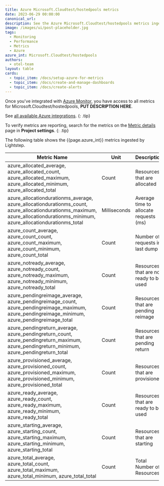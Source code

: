 ```yaml
---
title: Azure Microsoft.Cloudtest/hostedpools metrics
date: 2023-06-29 00:00:00
canonical_url:
description: See the Azure Microsoft.Cloudtest/hostedpools metrics ingested by Lightstep Observability
image: /images/ui/post-placeholder.jpg
tags:
  - Monitoring
  - Performance
  - Metrics
  - Azure
azure_int: Microsoft.Cloudtest/hostedpools
authors:
  - otel-team
layout: table
cards:
  - topic_item: /docs/setup-azure-for-metrics
  - topic_item: /docs/create-and-manage-dashboards
  - topic_item: /docs/create-alerts
---
```

Once you've integrated with [Azure Monitor](/docs/setup-azure-for-metrics), you have access to all metrics for Microsoft.Cloudtest/hostedpools, **PUT DESCRIPTION HERE**. 

See [all available Azure integrations](/docs/azure-metrics).
{: .tip}

To verify metrics are reporting, search for the metrics on the [Metric details](/docs/manage-metric-details) page in **Project settings**.
{: .tip}

The following table shows the {{page.azure_int}} metrics ingested by Lightstep.
<table class="table-aws">
<colgroup><col span="1" style="width: 35%;" /><col span="1" style="width: 15%;" /><col span="1" style="width: 35%;" /></colgroup>
  <thead>
    <th>Metric Name</th>
    <th>Unit</th>
    <th>Description</th>
  </thead>
  <tr>
    <td>azure_allocated_average, azure_allocated_count, azure_allocated_maximum, azure_allocated_minimum, azure_allocated_total</td>
    <td>Count</td>
    <td>Resources that are allocated</td>
  </tr>
  <tr>
    <td>azure_allocationdurationms_average, azure_allocationdurationms_count, azure_allocationdurationms_maximum, azure_allocationdurationms_minimum, azure_allocationdurationms_total</td>
    <td>Milliseconds</td>
    <td>Average time to allocate requests (ms)</td>
  </tr>
  <tr>
    <td>azure_count_average, azure_count_count, azure_count_maximum, azure_count_minimum, azure_count_total</td>
    <td>Count</td>
    <td>Number of requests in last dump</td>
  </tr>
  <tr>
    <td>azure_notready_average, azure_notready_count, azure_notready_maximum, azure_notready_minimum, azure_notready_total</td>
    <td>Count</td>
    <td>Resources that are not ready to be used</td>
  </tr>
  <tr>
    <td>azure_pendingreimage_average, azure_pendingreimage_count, azure_pendingreimage_maximum, azure_pendingreimage_minimum, azure_pendingreimage_total</td>
    <td>Count</td>
    <td>Resources that are pending reimage</td>
  </tr>
  <tr>
    <td>azure_pendingreturn_average, azure_pendingreturn_count, azure_pendingreturn_maximum, azure_pendingreturn_minimum, azure_pendingreturn_total</td>
    <td>Count</td>
    <td>Resources that are pending return</td>
  </tr>
  <tr>
    <td>azure_provisioned_average, azure_provisioned_count, azure_provisioned_maximum, azure_provisioned_minimum, azure_provisioned_total</td>
    <td>Count</td>
    <td>Resources that are provisioned</td>
  </tr>
  <tr>
    <td>azure_ready_average, azure_ready_count, azure_ready_maximum, azure_ready_minimum, azure_ready_total</td>
    <td>Count</td>
    <td>Resources that are ready to be used</td>
  </tr>
  <tr>
    <td>azure_starting_average, azure_starting_count, azure_starting_maximum, azure_starting_minimum, azure_starting_total</td>
    <td>Count</td>
    <td>Resources that are starting</td>
  </tr>
  <tr>
    <td>azure_total_average, azure_total_count, azure_total_maximum, azure_total_minimum, azure_total_total</td>
    <td>Count</td>
    <td>Total Number of Resources</td>
  </tr>
</table>

